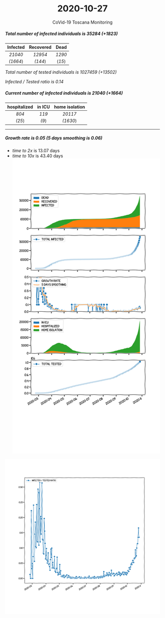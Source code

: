 <div align='center'>

# 2020-10-27
CoVid-19 Toscana Monitoring
</div>

##### Total number of infected individuals is 35284 (+1823)
Infected | Recovered | Dead
:---: | :---: | :---:
*21040* | *12954* | *1290*
*(1664*) | *(144*) | (*15*)

*Total number of tested individuals is 1027459 (+13502)*

*Infected / Tested ratio is 0.14*
##### Current number of infected individuals is 21040 (+1664)
hospitalized | in ICU | home isolation
:---: | :---: | :---:
*804* |*119* |*20117*
*(25*) |*(9*) |*(1630*)
***
##### Growth rate is 0.05 (5 days smoothing is 0.06)
- *time to 2x* is 13.07 days
- *time to 10x* is 43.40 days
![stats][stats]

![infected_normalized][infected_normalized]

[stats]: stats_Toscana.png
[infected_normalized]: infected_normalized_Toscana.png
